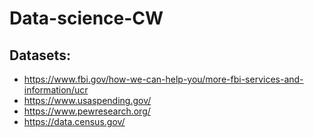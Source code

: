# Data-science-CW

## Datasets:
- https://www.fbi.gov/how-we-can-help-you/more-fbi-services-and-information/ucr
- https://www.usaspending.gov/
- https://www.pewresearch.org/
- https://data.census.gov/
